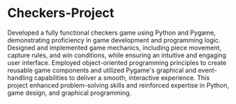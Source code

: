 # Checkers-Project
Developed a fully functional checkers game using Python and Pygame, demonstrating proficiency in game development and programming logic. Designed and implemented game mechanics, including piece movement, capture rules, and win conditions, while ensuring an intuitive and engaging user interface. Employed object-oriented programming principles to create reusable game components and utilized Pygame's graphical and event-handling capabilities to deliver a smooth, interactive experience. This project enhanced problem-solving skills and reinforced expertise in Python, game design, and graphical programming.





